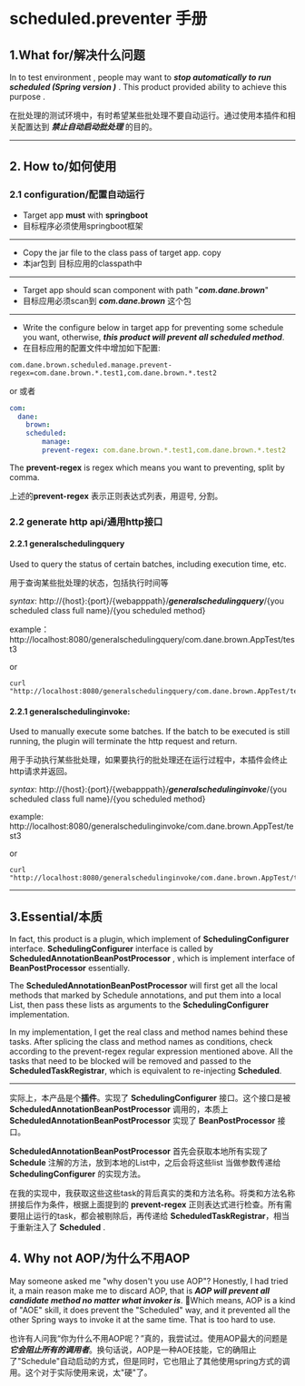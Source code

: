 # scheduled.preventer 手册

## 1.What for/解决什么问题

In to test environment , people may want to ***stop automatically to run scheduled (Spring version )*** . This product provided ability to achieve this purpose .

在批处理的测试环境中，有时希望某些批处理不要自动运行。通过使用本插件和相关配置达到 ***禁止自动启动批处理*** 的目的。

------

## 2. How to/如何使用

### 2.1 configuration/配置自动运行

+ Target app **must** with **springboot**
+ 目标程序必须使用springboot框架

------

+ Copy the jar file to the class pass of target app. copy 
+ 本jar包到 目标应用的classpath中

------

+ Target app should scan component with path "***com.dane.brown***"
+ 目标应用必须scan到 ***com.dane.brown*** 这个包

------

+ Write the configure below in target app for preventing some schedule you want, otherwise, ***this product will prevent all scheduled method***.
+ 在目标应用的配置文件中增加如下配置:

```properties
com.dane.brown.scheduled.manage.prevent-regex=com.dane.brown.*.test1,com.dane.brown.*.test2
```

or 或者

```yaml
com:
  dane:
    brown:
    scheduled:
        manage:
        prevent-regex: com.dane.brown.*.test1,com.dane.brown.*.test2
```

The **prevent-regex** is regex which means you want to preventing, split by comma.

上述的**prevent-regex** 表示正则表达式列表，用逗号, 分割。

### 2.2 generate http api/通用http接口

#### 2.2.1 generalschedulingquery

Used to query the status of certain batches, including execution time, etc.

用于查询某些批处理的状态，包括执行时间等

*syntax*:
http://{host}:{port}/{webapppath}/***generalschedulingquery***/{you scheduled class full name}/{you scheduled method}

example：
http://localhost:8080/generalschedulingquery/com.dane.brown.AppTest/test3

or

```shell
curl "http://localhost:8080/generalschedulingquery/com.dane.brown.AppTest/test3"
```


#### 2.2.1 generalschedulinginvoke:

Used to manually execute some batches. If the batch to be executed is still running, the plugin will terminate the http request and return.

用于手动执行某些批处理，如果要执行的批处理还在运行过程中，本插件会终止http请求并返回。

*syntax*:
http://{host}:{port}/{webapppath}/***generalschedulinginvoke***/{you scheduled class full name}/{you scheduled method}

example:
http://localhost:8080/generalschedulinginvoke/com.dane.brown.AppTest/test3

or

```shell
curl "http://localhost:8080/generalschedulinginvoke/com.dane.brown.AppTest/test3"
```

------

## 3.Essential/本质

In fact, this product is a plugin, which implement of  **SchedulingConfigurer** interface. **SchedulingConfigurer** interface is called by **ScheduledAnnotationBeanPostProcessor** , which is implement interface of **BeanPostProcessor** essentially.  

The **ScheduledAnnotationBeanPostProcessor** will first get all the local methods that marked by Schedule annotations, and put them into a local List, then pass these lists as arguments to the **SchedulingConfigurer** implementation.  

In my implementation, I get the real class and method names behind these tasks. After splicing the class and method names as conditions, check according to the prevent-regex regular expression mentioned above. All the tasks that need to be blocked will be removed and passed to the **ScheduledTaskRegistrar**, which is equivalent to re-injecting **Scheduled**.

------

实际上，本产品是个**插件**。实现了 **SchedulingConfigurer** 接口。这个接口是被  **ScheduledAnnotationBeanPostProcessor** 调用的，本质上  **ScheduledAnnotationBeanPostProcessor** 
实现了  **BeanPostProcessor** 接口。 

**ScheduledAnnotationBeanPostProcessor** 首先会获取本地所有实现了 **Schedule** 注解的方法，放到本地的List<Task>中，之后会将这些list
当做参数传递给 **SchedulingConfigurer** 的实现方法。

在我的实现中，我获取这些这些task的背后真实的类和方法名称。将类和方法名称拼接后作为条件，根据上面提到的 **prevent-regex**
正则表达式进行检查。所有需要阻止运行的task，都会被剔除后，再传递给 **ScheduledTaskRegistrar**，相当于重新注入了 **Scheduled** .

## 4. Why not AOP/为什么不用AOP

May someone asked me "why dosen't you use AOP"? Honestly, I had tried it, a main reason make me to discard AOP, that is ***AOP will prevent all candidate method no matter what invoker is***. Which means, AOP is a kind of "AOE" skill, it does prevent the "Scheduled" way, and it prevented all the other Spring ways to invoke it at the same time. That is too hard to use.

也许有人问我“你为什么不用AOP呢？”真的，我尝试过。使用AOP最大的问题是 ***它会阻止所有的调用者***。换句话说，AOP是一种AOE技能，它的确阻止了"Schedule"自动启动的方式，但是同时，它也阻止了其他使用spring方式的调用。这个对于实际使用来说，太"硬"了。
